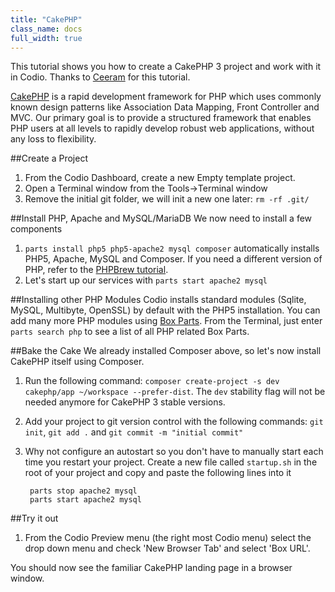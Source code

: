 ```yaml
---
title: "CakePHP"
class_name: docs
full_width: true
---
```



This tutorial shows you how to create a CakePHP 3 project and work with it in Codio. Thanks to [Ceeram](http://ceeram.github.io/) for this tutorial.

[CakePHP](http://cakephp.org) is a rapid development framework for PHP which uses commonly known design patterns like Association Data Mapping, Front Controller and MVC. Our primary goal is to provide a structured framework that enables PHP users at all levels to rapidly develop robust web applications, without any loss to flexibility. 

##Create a Project

1. From the Codio Dashboard, create a new Empty template project.
1. Open a Terminal window from the Tools->Terminal window
1. Remove the initial git folder, we will init a new one later: `rm -rf .git/`


##Install PHP, Apache and MySQL/MariaDB
We now need to install a few components

1. `parts install php5 php5-apache2 mysql composer` automatically installs PHP5, Apache, MySQL and Composer. If you need a different version of PHP, refer to the [PHPBrew tutorial](../php-brew).
1. Let's start up our services with `parts start apache2 mysql`

##Installing other PHP Modules
Codio installs standard modules (Sqlite, MySQL, Multibyte, OpenSSL) by default with the PHP5 installation. You can add many more PHP modules using [Box Parts](/docs/boxes/box-parts). From the Terminal, just enter `parts search php` to see a list of all PHP related Box Parts.

##Bake the Cake
We already installed Composer above, so let's now install CakePHP itself using Composer.

1. Run the following command: `composer create-project -s dev cakephp/app ~/workspace --prefer-dist`. The `dev` stability flag will not be needed anymore for CakePHP 3 stable versions.
1. Add your project to git version control with the following commands: `git init`, `git add .` and `git commit -m "initial commit"`
1. Why not configure an autostart so you don't have to manually start each time you restart your project. Create a new file called `startup.sh` in the root of your project and copy and paste the following lines into it

        parts stop apache2 mysql
        parts start apache2 mysql

##Try it out

1. From the Codio Preview menu (the right most Codio menu) select the drop down menu and check 'New Browser Tab' and select 'Box URL'.

You should now see the familiar CakePHP landing page in a browser window.
